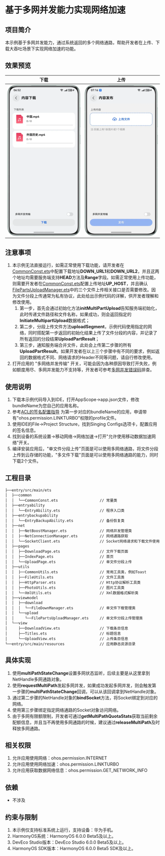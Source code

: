 # 基于多网并发能力实现网络加速

## 项目简介
本示例基于多网并发能力，通过系统返回的多个网络通路，帮助开发者在上传、下载大吞吐场景下实现网络加速的功能。

## 效果预览
| 下载                                                      | 上传                                     | 
|---------------------------------------------------------|----------------------------------------|
|<img src="screenshots/device/download.webp" width="320"/> |<img src="screenshots/device/upload.webp" width="320"/> | 

## 注意事项
1. 本示例无法直接运行，如需正常使用下载功能，请开发者在[CommonConst.ets](./entry/src/main/ets/common/CommonConst.ets)中配置下载地址**DOWN_URL1**和**DOWN_URL2**，并且这两个地址均需要服务端支持**HEAD**方法及**Range**字段。如需正常使用上传功能，则需要开发者在[CommonConst.ets](./entry/src/main/ets/common/CommonConst.ets)配置上传地址**UP_HOST**，并且确认[FilePartsUploadManager.ets](./entry/src/main/ets/viewmodel/upload/FilePartsUploadManager.ets)中的三个文件上传相关接口是否需要修改。因为文件分段上传通常为私有协议，此处给出示例代码的详解，供开发者理解和修改使用。<br>
   1. 第一步，首先会通过初始化方法**initMultiPartUpload**告知服务端初始化，此时传递文件路径和文件名称，如果成功，则会返回指定的**InitiateMultipartUpload**数据格式；<br>
   2. 第二步，分段上传文件方法**uploadSegment**，示例代码使用指定的网络，同时搭配第一步返回的初始化结果上传了文件分段的内容，并记录了所有返回的分段结果**UploadPartResult**；<br>
   3. 第三步，通知服务端合并文件，此处会上传第二步骤的所有**UploadPartResult**。如果开发者在以上三个步骤中有不同的要求，例如返回的数据格式不同、网络请求的Header不同等问题，请自行修改使用。<br>
2. 打开应用的 "多网络并发传输" 开关，可能会因为各种原因导致打开失败，例如额度用尽、多网并发能力不支持等，开发者可参考[多网并发错误码](https://developer.huawei.com/consumer/cn/doc/harmonyos-references/networkboost-nethandover#section8508131819279)排查。

## 使用说明
1. 下载本示例代码导入到IDE，打开AppScope->app.json文件，修改bundleName为您自己的应用名称。
2. 参考[ACL的签名配置指导](https://developer.huawei.com/consumer/cn/doc/harmonyos-guides/ide-signing#section157591551175916)
为第一步对应的bundleName的应用，申请带有"ohos.permission.LINKTURBO"权限的profile文件。
3. 使用IDE的File->Project Structure，找到Singing Configs选项卡，配置应用的签名信息。
4. 找到设备的系统设置->移动网络->网络加速->打开"允许使用移动数据加速网络"开关。
5. 编译安装应用后，"单文件分段上传"页面是可以使用多网络通路，将文件分段上传到云存储的功能，"多文件下载"页面是可以使用多网络通路的能力，同时下载2个文件。

## 工程目录
```
├──entry/src/main/ets
│  ├──common
│  │  └──CommonConst.ets                   // 常量类
│  ├──entryability
│  │  └──EntryAbility.ets                  // 程序入口类
│  ├──entrybackupability
│  │  └──EntryBackupAbility.ets            // 备份恢复类
│  ├──net
│  │  ├──NetBoostManager.ets               // 网络并发管理类
│  │  ├──NetConnectionManager.ets          // 网络通路获取
│  │  └──SocketClient.ets                  // Socket网络请求和下载文件使用
│  ├──pages
│  │  ├──DownloadPage.ets                  // 文件下载页面
│  │  ├──IndexPage.ets                     // 首页
│  │  └──UploadPage.ets                    // 单文件分段上传
│  ├──utils
│  │  ├──CommonUtils.ets                   // 常用工具类，例如Toast
│  │  ├──FileUtils.ets                     // 文件工具类
│  │  ├──HttpParser.ets                    // Http协议解析工具类
│  │  ├──PhotoUtils.ets                    // 图片工具类
│  │  └──XmlUtils.ets                      // Xml数据格式解析类
│  ├──viewmodel
│  │  ├──download
│  │  │  └──FileDownManager.ets            // 单文件下载管理类
│  │  └──upload
│  │     └──FilePartsUploadManager.ets     // 单文件分段上传管理类
│  └──view
│     ├──DownloadView.ets                  // 下载条目信息
│     ├──Titles.ets                        // 标题信息
│     └──UploadView.ets                    // 上传条目信息
└──entry/src/main/resources                // 应用静态资源目录
```

## 具体实现
1. 使用**multiPathStateChange**设置多网状态监听，后续主要是从这里拿到NetHandle多网通路对象。
2. 使用**requestMultiPath**发起多网并发，如果成功发起多网并发，则会触发第一步骤的**multiPathStateChange**回调，可以从该回调拿到NetHandle对象。
3. 通过第二步骤的NetHandle对象的**bindSocket**方法，将Socket绑定到对应的网络。
4. 使用第三步骤绑定指定网络通路的Socket对象访问网络。
5. 由于多网有限额限制，开发者可通过**getMultiPathQuotaStats**获取当前剩余配额信息，并且当不再使用多网通路的时候，建议通过**releaseMultiPath**及时释放多网通路。

## 相关权限
1. 允许应用使用网络：ohos.permission.INTERNET
2. 允许应用使用网络加速：ohos.permission.LINKTURBO
3. 允许应用获取数据网络信息：ohos.permission.GET_NETWORK_INFO

## 依赖
- 不涉及

## 约束与限制
1. 本示例仅支持标准系统上运行，支持设备：华为手机。
2. HarmonyOS系统：HarmonyOS 6.0.0 Beta5及以上。
3. DevEco Studio版本：DevEco Studio 6.0.0 Beta5及以上。
4. HarmonyOS SDK版本：HarmonyOS 6.0.0 Beta5 SDK及以上。